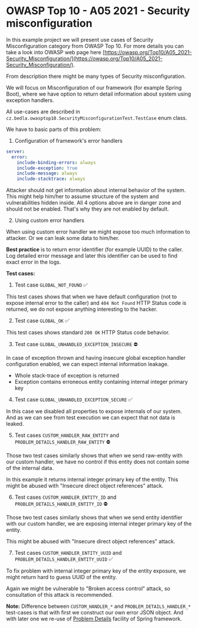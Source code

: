 # OWASP Top 10 - A05 2021 - Security misconfiguration

In this example project we will present use cases of Security Misconfiguration category from OWASP Top 10.
For more details you can take a look into OWASP web page here [https://owasp.org/Top10/A05_2021-Security_Misconfiguration/](https://owasp.org/Top10/A05_2021-Security_Misconfiguration/).

From description there might be many types of Security misconfiguration.

We will focus on Misconfiguration of our framework (for example Spring Boot),
where we have option to return detail information about system using exception handlers.

All use-cases are described in `cz.bedla.owasptop10.SecurityMisconfigurationTest.TestCase` enum class.

We have to basic parts of this problem:

1. Configuration of framework's error handlers

```yaml
server:
  error:
    include-binding-errors: always
    include-exception: true
    include-message: always
    include-stacktrace: always
```

Attacker should not get information about internal behavior of the system.
This might help him/her to assume structure of the system and vulnerabilities hidden inside.
All 4 options above are in danger zone and should not be enabled.
That's why they are not enabled by default.

2. Using custom error handlers

When using custom error handler we might expose too much information to attacker.
Or we can leak some data to him/her.

**Best practice** is to return error identifier (for example UUID) to the caller.
Log detailed error message and later this identifier can be used to find exact error in the logs.

**Test cases:**

1. Test case `GLOBAL_NOT_FOUND` ✅

This test cases shows that when we have default configuration (not to expose internal error to the caller)
and `404 Not Found` HTTP Status code is returned, we do not expose anything interesting to the hacker.

2. Test case `GLOBAL_OK` ✅

This test cases shows standard `200 OK` HTTP Status code behavior.

3. Test case `GLOBAL_UNHANDLED_EXCEPTION_INSECURE` ⛔️

In case of exception thrown and having insecure global exception handler configuration enabled,
we can expect internal information leakage.

- Whole stack-trace of exception is returned
- Exception contains erroneous entity containing internal integer primary key

4. Test case `GLOBAL_UNHANDLED_EXCEPTION_SECURE` ✅

In this case we disabled all properties to expose internals of our system.
And as we can see from test execution we can expect that not data is leaked.

5. Test cases `CUSTOM_HANDLER_RAW_ENTITY` and `PROBLEM_DETAILS_HANDLER_RAW_ENTITY` ⛔️

Those two test cases similarly shows that when we send raw-entity with our custom handler,
we have no control if this entity does not contain some of the internal data.

In this example it returns internal integer primary key of the entity.
This might be abused with "Insecure direct object references" attack.

6. Test cases `CUSTOM_HANDLER_ENTITY_ID` and `PROBLEM_DETAILS_HANDLER_ENTITY_ID` ⛔️

Those two test cases similarly shows that when we send entity identifier with our custom handler,
we are exposing internal integer primary key of the entity.

This might be abused with "Insecure direct object references" attack.

7. Test cases `CUSTOM_HANDLER_ENTITY_UUID` and `PROBLEM_DETAILS_HANDLER_ENTITY_UUID` ✅

To fix problem with internal integer primary key of the entity exposure,
we might return hard to guess UUID of the entity.

Again we might be vulnerable to "Broken access control" attack, so consultation of this attack is recommended.

**Note:** Difference between `CUSTOM_HANDLER_*` and `PROBLEM_DETAILS_HANDLER_*` test-cases is that 
with first we construct our own error JSON object.
And with later one we re-use of [Problem Details](https://datatracker.ietf.org/doc/html/rfc7807) facility of Spring framework.

